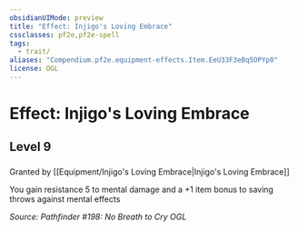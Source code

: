 ```yaml
---
obsidianUIMode: preview
title: "Effect: Injigo's Loving Embrace"
cssclasses: pf2e,pf2e-spell
tags:
  - trait/
aliases: "Compendium.pf2e.equipment-effects.Item.EeU33F3eBq5OPYp0"
license: OGL
---
```

# Effect: Injigo's Loving Embrace
## Level 9
### 






Granted by [[Equipment/Injigo's Loving Embrace|Injigo's Loving Embrace]]

You gain resistance 5 to mental damage and a +1 item bonus to saving throws against mental effects

*Source: Pathfinder #198: No Breath to Cry*
*OGL*